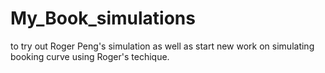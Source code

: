 # My_Book_simulations
to try out Roger Peng's simulation as well as start new work on simulating booking curve using Roger's techique.
